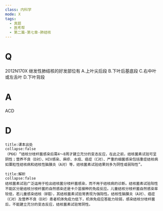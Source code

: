 ```yaml
---
class: 内科学
mode: X
tags:
  - 真题
  - 医考帮
  - 第二篇-第七章-肺结核
---
```


# Q
2012N170X 继发性肺结核的好发部位有
A.上叶尖后段
B.下叶后基底段
C.右中叶或左舌叶
D.下叶背段

# A
ACD
# D
```ad-note
title:课本出处
collapse:false
（P66）“结核分枝杆菌感染后需4～8周才建立充分的变态反应，在此之前，结核菌素试验可呈阴性；营养不良（D对）、HIV感染、麻疹、水痘、癌症（C对）、严重的细菌感染包括重症结核病如粟粒性结核病和结核性脑膜炎（A对）等，结核菌素试验结果则多为阴性或弱阳性”。
```

```ad-summary
title:解析
collapse:false
结核菌素试验广泛运用于检出结核菌分枝杆菌感染，而不用于结核病的诊断。结核菌素试验阳性不能区分是结核分枝杆菌的自然感染还是卡介苗接种的免疫反应。儿童结核分枝杆菌自然感染率较低，若儿童感染结核（B错），其结核菌素试验常表现为强阳性。结核性脑膜炎（A对）、癌症（C对）及营养不良（D对）患者机体免疫力低下，机体免疫应答能力较弱，感染结核分枝杆菌后，不能建立充分的变态反应，结核菌素试验常阴性。
```

